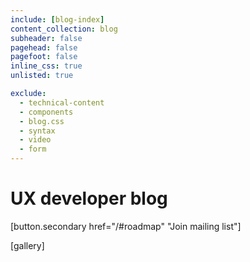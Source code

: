 ```yaml
---
include: [blog-index]
content_collection: blog
subheader: false
pagehead: false
pagefoot: false
inline_css: true
unlisted: true

exclude:
  - technical-content
  - components
  - blog.css
  - syntax
  - video
  - form
---
```


# UX developer blog

[button.secondary href="/#roadmap" "Join mailing list"]

[gallery]
